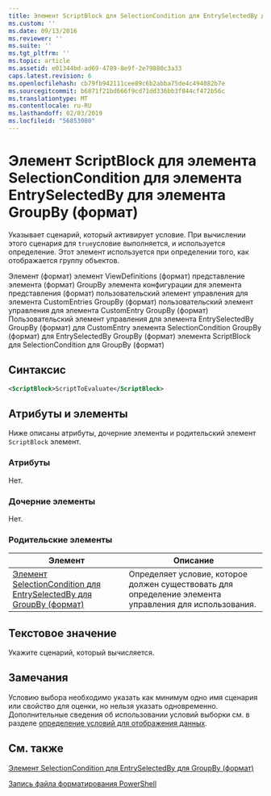 ```yaml
---
title: Элемент ScriptBlock для SelectionCondition для EntrySelectedBy для GroupBy (формат) | Документация Майкрософт
ms.custom: ''
ms.date: 09/13/2016
ms.reviewer: ''
ms.suite: ''
ms.tgt_pltfrm: ''
ms.topic: article
ms.assetid: e01344bd-ad69-4789-8e9f-2e79880c3a33
caps.latest.revision: 6
ms.openlocfilehash: cb79fb942111cee89c6b2abba75de4c494082b7e
ms.sourcegitcommit: b6871f21bd666f9cd71dd336bb3f844cf472b56c
ms.translationtype: MT
ms.contentlocale: ru-RU
ms.lasthandoff: 02/03/2019
ms.locfileid: "56853080"
---
```

# <a name="scriptblock-element-for-selectioncondition-for-entryselectedby-for-groupby-format"></a>Элемент ScriptBlock для элемента SelectionCondition для элемента EntrySelectedBy для элемента GroupBy (формат)

Указывает сценарий, который активирует условие. При вычислении этого сценария для `true`условие выполняется, и используется определение. Этот элемент используется при определении того, как отображается группу объектов.

Элемент (формат) элемент ViewDefinitions (формат) представление элемента (формат) GroupBy элемента конфигурации для элемента представления (формат) пользовательский элемент управления для элемента CustomEntries GroupBy (формат) пользовательский элемент управления для элемента CustomEntry GroupBy (формат) Пользовательский элемент управления для элемента EntrySelectedBy GroupBy (формат) для CustomEntry элемента SelectionCondition GroupBy (формат) для EntrySelectedBy GroupBy (формат) элемента ScriptBlock для SelectionCondition для GroupBy (формат)

## <a name="syntax"></a>Синтаксис

```xml
<ScriptBlock>ScriptToEvaluate</ScriptBlock>
```

## <a name="attributes-and-elements"></a>Атрибуты и элементы

Ниже описаны атрибуты, дочерние элементы и родительский элемент `ScriptBlock` элемент.

### <a name="attributes"></a>Атрибуты

Нет.

### <a name="child-elements"></a>Дочерние элементы

Нет.

### <a name="parent-elements"></a>Родительские элементы

|Элемент|Описание|
|-------------|-----------------|
|[Элемент SelectionCondition для EntrySelectedBy для GroupBy (формат)](./selectioncondition-element-for-entryselectedby-for-groupby-format.md)|Определяет условие, которое должен существовать для определение элемента управления для использования.|

## <a name="text-value"></a>Текстовое значение

Укажите сценарий, который вычисляется.

## <a name="remarks"></a>Замечания

Условию выбора необходимо указать как минимум одно имя сценария или свойство для оценки, но нельзя указать одновременно. Дополнительные сведения об использовании условий выборки см. в разделе [определение условий для отображения данных](./defining-conditions-for-displaying-data.md).

## <a name="see-also"></a>См. также

[Элемент SelectionCondition для EntrySelectedBy для GroupBy (формат)](./selectioncondition-element-for-entryselectedby-for-groupby-format.md)

[Запись файла форматирования PowerShell](./writing-a-powershell-formatting-file.md)
